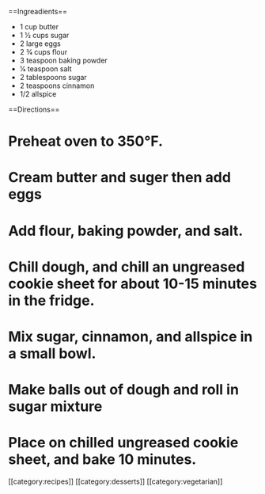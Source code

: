 ==Ingreadients== 

*    1 cup butter
*    1 1⁄2 cups sugar
*    2 large eggs
*    2 3⁄4 cups flour
*    3 teaspoon baking powder
*    1⁄4 teaspoon salt
*    2 tablespoons sugar
*    2 teaspoons cinnamon
*    1/2 allspice

==Directions==

# Preheat oven to 350°F.
# Cream butter and suger then add eggs
# Add flour, baking powder, and salt.
# Chill dough, and chill an ungreased cookie sheet for about 10-15 minutes in the fridge.
# Mix sugar, cinnamon, and allspice in a small bowl.
# Make balls out of dough and roll in sugar mixture
# Place on chilled ungreased cookie sheet, and bake 10 minutes.


[[category:recipes]] [[category:desserts]] [[category:vegetarian]]